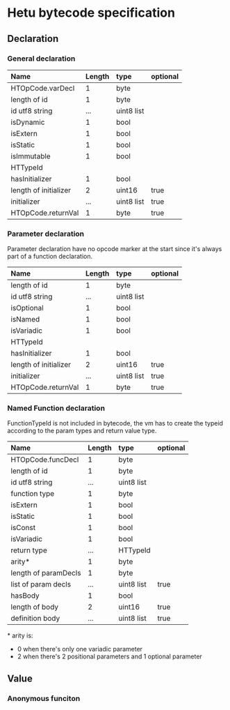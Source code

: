 # Hetu bytecode specification

## Declaration

### General declaration

| Name                  | Length | type       | optional |
| :-------------------- | :----- | :--------- | :------- |
| HTOpCode.varDecl      | 1      | byte       |          |
| length of id          | 1      | byte       |          |
| id utf8 string        | ...    | uint8 list |          |
| isDynamic             | 1      | bool       |          |
| isExtern              | 1      | bool       |          |
| isStatic              | 1      | bool       |          |
| isImmutable           | 1      | bool       |          |
| HTTypeId              |        |            |          |
| hasInitializer        | 1      | bool       |          |
| length of initializer | 2      | uint16     | true     |
| initializer           | ...    | uint8 list | true     |
| HTOpCode.returnVal    | 1      | byte       | true     |

### Parameter declaration

Parameter declaration have no opcode marker at the start since it's always part of a function declaration.

| Name                  | Length | type       | optional |
| :-------------------- | :----- | :--------- | :------- |
| length of id          | 1      | byte       |          |
| id utf8 string        | ...    | uint8 list |          |
| isOptional            | 1      | bool       |          |
| isNamed               | 1      | bool       |          |
| isVariadic            | 1      | bool       |          |
| HTTypeId              |        |            |          |
| hasInitializer        | 1      | bool       |          |
| length of initializer | 2      | uint16     | true     |
| initializer           | ...    | uint8 list | true     |
| HTOpCode.returnVal    | 1      | byte       | true     |

### Named Function declaration

FunctionTypeId is not included in bytecode, the vm has to
create the typeid according to the param types and return value type.

| Name                 | Length | type       | optional |
| :------------------- | :----- | :--------- | :------- |
| HTOpCode.funcDecl    | 1      | byte       |          |
| length of id         | 1      | byte       |          |
| id utf8 string       | ...    | uint8 list |          |
| function type        | 1      | byte       |          |
| isExtern             | 1      | bool       |          |
| isStatic             | 1      | bool       |          |
| isConst              | 1      | bool       |          |
| isVariadic           | 1      | bool       |          |
| return type          | ...    | HTTypeId   |          |
| arity\*              | 1      | byte       |          |
| length of paramDecls | 1      | byte       |          |
| list of param decls  | ...    | uint8 list | true     |
| hasBody              | 1      | bool       |          |
| length of body       | 2      | uint16     | true     |
| definition body      | ...    | uint8 list | true     |

\* arity is:

- 0 when there's only one variadic parameter
- 2 when there's 2 positional parameters and 1 optional parameter

## Value

### Anonymous funciton
